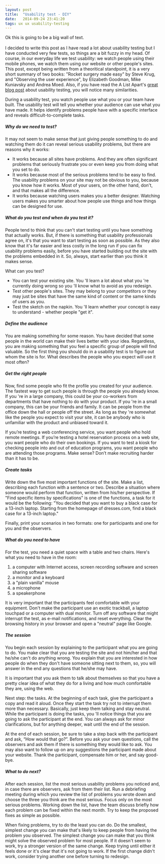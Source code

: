 ```yaml
---
layout: post
title:  "Usability test - DIY"
date:   2014-09-24 23:41:20
tags: ux ux usability-testing
---
```


Ok this is going to be a big wall of text. <br /><br />
I decided to write this post as I have read a lot about usability testing but I have conducted very few tests, so things are a bit fuzzy in my head. Of course, in our everyday life we test usability: we watch people using their mobile phones, we watch them using our website or other people's sites. This post, except being written from a theoritical standpoint, it is a very short summary of two books: "Rocket surgery made easy" by Steve Krug, and "Observing the user experience", by Elizabeth Goodman, Mike Kuniavsky and Andrea Moed. Also, if you have read the A List Apart's <a href="http://alistapart.com/article/usability-testing-demystified" target="_blank">great blog post</a> about usability testing, you will notice many similarities.

During a usability test, you watch people use what you or your team have built. The usability test will tell you whether your audience can use what you have made. It helps identify problems people have with a specific interface and reveals difficult-to-complete tasks. 

##### Why do we need to test?

It may not seem to make sense that just giving people something to do and watching them do it can reveal serious usability problems, but there are reasons why it works:

* It works because all sites have problems. And they are often significant problems that seriously frustrate you or even keep you from doing what you set to do.
* It works because most of the serious problems tend to be easy to find. The usability problems on your site may not be obvious to you, because you know how it works. Most of your users, on the other hand, don't, and that makes all the difference.
* It works because watching users makes you a better designer. Watching users makes you smarter about how people use things and how things can be designed for use.

##### What do you test and when do you test it?

People tend to think that you can't start testing until you have something that actually works. But, if there is something that usability professionals agree on, it's that you want to start testing as soon as possible. As they also know that it's far easier and less costly in the long run if you can fix usability problems easily, before you have started building out the site with the problems embedded in it. So, always, start earlier than you think it makes sense.

What  can you test?

* You can test your existing site. You 'll learn a lot about what you 're currently doing wrong so you 'll know what to avoid as you redesign. 
* Test other people's sites. They may belong to your competitors or they may just be sites that have the same kind of content or the same kinds of users as you. 
* Test the sketch on the napkin. You 'll learn whether your concept is easy to understand - whether people "get it".

##### Define the audience

You are making something for some reason. You have decided that some people in the world can make their lives better with your idea. Regardless, you are making something that you feel a specific group of people will find valuable. So the first thing you should do in a usability test is to figure out whom the site is for. What describes the people who you expect will use it most often? 

##### Get the right people

Now, find some people who fit the profile you created for your audience. The fastest way to get such people is through the people you already know. If you 're in a large company, this could be your co-workers from departments that have nothing to do with your product. If you 're in a small company, this can be your friends and family. It can be people from the office down the hall or people off the street. As long as they 're somewhat like the people you expect to visit your site, it can be anybody who is unfamiliar with the product and unbiased toward it.

If you’re testing a web conferencing service, you want people who hold remote meetings. If you’re testing a hotel reservation process on a web site, you want people who do their own bookings. If you want to test a kiosk for checking people into and out of education programs, you want people who are attending those programs. Make sense?  Don’t make recruiting harder than it has to be.

##### Create tasks

Write down the five most important functions of the site. Make a list, describing each function with a sentence or two. Describe a situation where someone would perform that function, written from his/her perspective. If "Find specific items by specifications" is one of the functions, a task for it would be the following: 
"You decided that you want to buy a black case for a 13-inch laptop. Starting from the homepage of dresses.com, find a black case for a 13-inch laptop."

Finally, print your scenarios in two formats: one for participants and one for you and the observers.

##### What do you need to have

For the test, you need a quiet space with a table and two chairs. Here's what you need to have in the room: <br/>

1.  a computer with Internet access, screen recording software and screen sharing software
2.  a monitor and a keyboard
3.  a "plain vanilla" mouse
4.  a microphone
5.  a speakerphone

It is very important that the participants feel comfortable with your equipment. Don't make the participant use an exotic trackball, a laptop touchpad or a computer with dual monitor. Turn off any software that might interrupt the test, as e-mail notifications, and reset everything. Clear the browsing history in your browser and open a "neutral" page like Google.

##### The session

You begin each session by explaining to the participant what you are going to do. You make clear that you are testing the site and not him/her and that he/she can't do anything wrong. You explain that you are interested in how people do when they don't have someone sitting next to them, so, you will answer in the end any questions that he/she may have.

It is important that you ask them to talk about themselves so that you have a pretty clear idea of what they do for a living and how much comfortable they are, using the web.

Next step: the tasks. At the beginning of each task, give the participant a copy and read it aloud. Once they start the task try not to interrupt them more than necessary. Basically, just keep them talking and stay neutral. While the participant is doing the tasks, you 'll notice things that you are going to ask the participant at the end. You can always ask for minor clarifications, but for anything deeper, wait until the end of the session.

At the end of each session, be sure to take a step back with the participant and ask, “How would that go?”. Before you ask your own questions, call the observers and ask them if there is something they would like to ask. You may also want to follow up on any suggestions the participant made about your website. Thank the participant, compensate him or her, and say good-bye.

##### What to do next?

After each session, list the most serious usability problems you noticed and, in case there are observers, ask from them their list. Run a debriefing meeting during which you review the list of problems you wrote down and choose the three you think are the most serious. Focus only on the most serious problems. Working down the list, have the team discuss briefly how each problem can be fixed within the next month.  Try to keep the proposed fixes as simple as possible. 

When fixing problems, try to do the least you can do. Do the smallest, simplest change you can make that's likely to keep people from having the problem you observed. The simplest change you can make that you think might solve the observed problem for most people. If it doesn't seem to work, try a stronger version of the same change. Keep trying until either it feels done or it's clear that it's not going to work. If the first change didn't work, consider trying another one before turning to redesign.